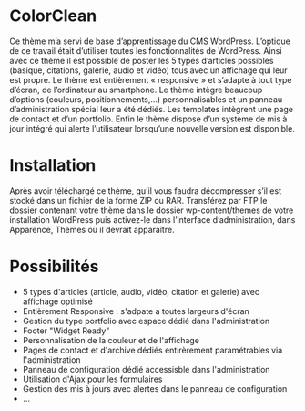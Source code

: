 ColorClean
==========

Ce thème m’a servi de base d’apprentissage du CMS WordPress. L’optique de ce travail était d’utiliser toutes les fonctionnalités de WordPress. Ainsi avec ce thème il est possible de poster les 5 types d’articles possibles (basique, citations, galerie, audio et vidéo) tous avec un affichage qui leur est propre. Le thème est entièrement « responsive » et s’adapte à tout type d’écran, de l’ordinateur au smartphone. Le thème intègre beaucoup d’options (couleurs, positionnements,…) personnalisables et un panneau d’administration spécial leur a été dédiés. Les templates intègrent une page de contact et d’un portfolio. Enfin le thème dispose d’un système de mis à jour intégré qui alerte l’utilisateur lorsqu’une nouvelle version est disponible.

Installation
============

Après avoir téléchargé ce thème, qu’il vous faudra décompresser s’il est stocké dans un fichier de la forme ZIP ou RAR. Transférez par FTP le dossier contenant votre thème dans le dossier wp-content/themes de votre installation WordPress puis activez-le dans l’interface d’administration, dans Apparence, Thèmes où il devrait apparaître.

Possibilités
============

- 5 types d'articles (article, audio, vidéo, citation et galerie) avec affichage optimisé
- Entièrement Responsive : s'adpate a toutes largeurs d'écran
- Gestion du type portfolio avec espace dédié dans l'administration
- Footer "Widget Ready"
- Personnalisation de la couleur et de l'affichage
- Pages de contact et d'archive dédiés entirèrement paramétrables via l'administration
- Panneau de configuration dédié accessisble dans l'administration 
- Utilisation d'Ajax pour les formulaires
- Gestion des mis à jours avec alertes dans le panneau de configuration
- ...